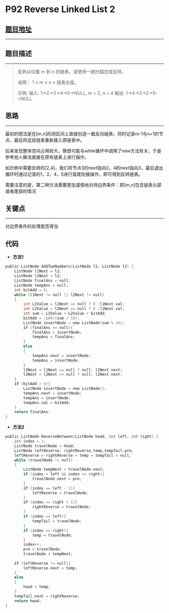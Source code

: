 # P92 Reverse Linked List 2
  
## [题目地址](https://leetcode.com/problems/reverse-linked-list-ii/ )
  
---
## 题目描述
  
---
>反转从位置 m 到 n 的链表。请使用一趟扫描完成反转。
>
>说明：
>1 ≤ m ≤ n ≤ 链表长度。
>
>示例:
>输入: 1->2->3->4->5->NULL, m = 2, n = 4
>输出: 1->4->3->2->5->NULL
  
  
## 思路
  
---
最初的想法是在[m,n]的闭区间上直接创造一截反向链表，同时记录m-1与n+1的节点，最后将这段链表重新接入原链表中。
  
后来发现整体空间占用较大，猜想可能与while循环中调用了new方法有关，于是参考他人解法直接在原有链表上进行操作。
  
如示例中需要反转的[2,4]，我们将节点3的next指向2，4的next指向3，最后退出循环时通过记录的1，2，4，5进行首尾衔接操作，即可得到反转链表。
  
需要注意的是，第二种方法需要更加谨慎地对待边界条件：即[m,n]包含链表头部或者尾部的情况
  
## 关键点
  
---
对边界条件的处理是否得当
  
## 代码
  
  
* **方法1**
```c
public ListNode AddTwoNumbers(ListNode l1, ListNode l2) {
    ListNode l1Next = l1;
    ListNode l2Next = l2;
    ListNode finalAns = null;
    ListNode tempAns = null;
    int bitAdd = 0;
    while (l1Next != null || l2Next != null)
    {
        int L1Value = l1Next == null ? 0 :l1Next.val;
        int L2Value = l2Next == null ? 0 :l2Next.val;
        int sum = L1Value + L2Value + bitAdd;
        bitAdd = (int)(sum / 10);
        ListNode insertNode = new ListNode(sum % 10);
        if (finalAns == null){
            finalAns = insertNode;
            tempAns = finalAns;
        }
        else
        {
            tempAns.next = insertNode;
            tempAns = insertNode;
        }
        l1Next = l1Next == null ? null: l1Next.next;
        l2Next = l2Next == null ? null: l2Next.next;
    }       
    if (bitAdd > 0){
        ListNode insertNode = new ListNode();
        tempAns.next = insertNode;
        tempAns = insertNode;
        tempAns.val = bitAdd;
    }
    return finalAns;
}
```
  
* **方法2**
```c
public ListNode ReverseBetween(ListNode head, int left, int right) {
    int index = 1;
    ListNode travelNode = head;
    ListNode leftReverse, rightReverse,temp,tempTail,pre;
    leftReverse = rightReverse = temp = tempTail = null;
    while (travelNode != null)
    {
        ListNode tempNext = travelNode.next;
        if (index > left && index <= right){
            travelNode.next = pre;
        }
        if (index == left - 1){
            leftReverse = travelNode;
        }
        if (index == right + 1){
            rightReverse = travelNode;
        }
        if (index == left){
            tempTail = travelNode;
        }
        if (index == right){
            temp = travelNode;
        }
        index++;
        pre = travelNode;
        travelNode = tempNext;
  
    if (leftReverse != null){
        leftReverse.next = temp;
    }
    else
    {
        head = temp;
    }
    tempTail.next = rightReverse;
    return head;
}
```
  
  
  